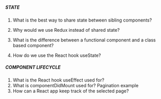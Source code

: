 ##### STATE
1. What is the best way to share state between sibling components?



2. Why would we use Redux instead of shared state?
3. What is the difference between a functional component and a class based component?
4. How do we use the React hook useState?

##### COMPONENT LIFECYCLE
1. What is the React hook useEffect used for?
2. What is componentDidMount used for?
Pagination example
1. How can a React app keep track of the selected page?
